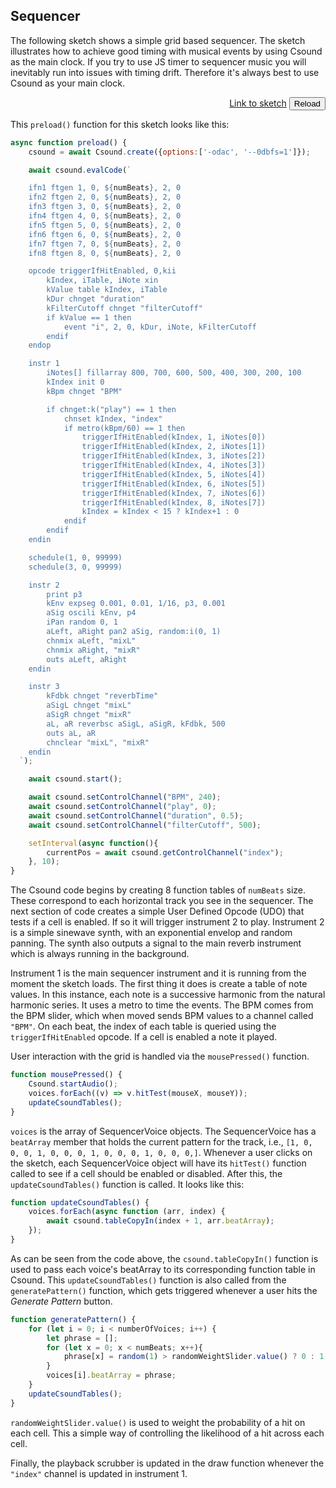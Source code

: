 ## Sequencer

The following sketch shows a simple grid based sequencer. The sketch illustrates how to achieve good timing with musical events by using Csound as the main clock. If you try to use JS timer to sequencer music you will inevitably run into issues with timing drift. Therefore it's always best to use Csound as your main clock. 

[](/sequencer/index.html ':include :type=iframe width=800px height=450px frameBorder=0 scrolling="no"')
<p align="right">
<a href="https://github.com/rorywalsh/p5.Csound/blob/master/docs/examples/sequencer/sketch.js" target="_blank">Link to sketch</a>    <button class="button" onclick="reloadPage()">Reload</button>
</p>

This `preload()` function for this sketch looks like this:

```js
async function preload() {
    csound = await Csound.create({options:['-odac', '--0dbfs=1']});

    await csound.evalCode(`

    ifn1 ftgen 1, 0, ${numBeats}, 2, 0
    ifn2 ftgen 2, 0, ${numBeats}, 2, 0
    ifn3 ftgen 3, 0, ${numBeats}, 2, 0
    ifn4 ftgen 4, 0, ${numBeats}, 2, 0
    ifn5 ftgen 5, 0, ${numBeats}, 2, 0
    ifn6 ftgen 6, 0, ${numBeats}, 2, 0
    ifn7 ftgen 7, 0, ${numBeats}, 2, 0
    ifn8 ftgen 8, 0, ${numBeats}, 2, 0

    opcode triggerIfHitEnabled, 0,kii
        kIndex, iTable, iNote xin
        kValue table kIndex, iTable
        kDur chnget "duration"
        kFilterCutoff chnget "filterCutoff"
        if kValue == 1 then
            event "i", 2, 0, kDur, iNote, kFilterCutoff   
        endif
    endop

    instr 1
        iNotes[] fillarray 800, 700, 600, 500, 400, 300, 200, 100 
        kIndex init 0
        kBpm chnget "BPM"

        if chnget:k("play") == 1 then      
            chnset kIndex, "index"
            if metro(kBpm/60) == 1 then
                triggerIfHitEnabled(kIndex, 1, iNotes[0])
                triggerIfHitEnabled(kIndex, 2, iNotes[1])
                triggerIfHitEnabled(kIndex, 3, iNotes[2])
                triggerIfHitEnabled(kIndex, 4, iNotes[3])
                triggerIfHitEnabled(kIndex, 5, iNotes[4])
                triggerIfHitEnabled(kIndex, 6, iNotes[5])
                triggerIfHitEnabled(kIndex, 7, iNotes[6])
                triggerIfHitEnabled(kIndex, 8, iNotes[7])
                kIndex = kIndex < 15 ? kIndex+1 : 0
            endif        
        endif
    endin

    schedule(1, 0, 99999)
    schedule(3, 0, 99999)

    instr 2
        print p3
        kEnv expseg 0.001, 0.01, 1/16, p3, 0.001
        aSig oscili kEnv, p4
        iPan random 0, 1
        aLeft, aRight pan2 aSig, random:i(0, 1)
        chnmix aLeft, "mixL"
        chnmix aRight, "mixR"
        outs aLeft, aRight
    endin

    instr 3
        kFdbk chnget "reverbTime"
        aSigL chnget "mixL"
        aSigR chnget "mixR"
        aL, aR reverbsc aSigL, aSigR, kFdbk, 500
        outs aL, aR
        chnclear "mixL", "mixR"
    endin
  `);

    await csound.start();

    await csound.setControlChannel("BPM", 240);
    await csound.setControlChannel("play", 0);
    await csound.setControlChannel("duration", 0.5);
    await csound.setControlChannel("filterCutoff", 500);

    setInterval(async function(){
        currentPos = await csound.getControlChannel("index");
    }, 10);
}
```

The Csound code begins by creating 8 function tables of `numBeats` size. These correspond to each horizontal track you see in the sequencer. The next section of code creates a simple User Defined Opcode (UDO) that tests if a cell is enabled. If so it will trigger instrument 2 to play. Instrument 2 is a simple sinewave synth, with an exponential envelop and random panning. The synth also outputs a signal to the main reverb instrument which is always running in the background.  

Instrument 1 is the main sequencer instrument and it is running from the moment the sketch loads. The first thing it does is create a table of note values. In this instance, each note is a successive harmonic from the natural harmonic series. It uses a metro to time the events. The BPM comes from the BPM slider, which when moved sends BPM values to a channel called `"BPM"`. On each beat, the index of each table is queried using the `triggerIfHitEnabled` opcode. If a cell is enabled a note it played. 

User interaction with the grid is handled via the `mousePressed()` function.

```js
function mousePressed() {
    Csound.startAudio();
    voices.forEach((v) => v.hitTest(mouseX, mouseY));
    updateCsoundTables();
}
```

`voices` is the array of SequencerVoice objects. The SequencerVoice has a `beatArray` member that holds the current pattern for the track, i.e., `[1, 0, 0, 0, 1, 0, 0, 0, 1, 0, 0, 0, 1, 0, 0, 0,]`. Whenever a user clicks on the sketch, each SequencerVoice object will have its `hitTest()` function called to see if a cell should be enabled or disabled. After this, the `updateCsoundTables()` function is called. It looks like this:

```js
function updateCsoundTables() {
    voices.forEach(async function (arr, index) {
        await csound.tableCopyIn(index + 1, arr.beatArray);
    });
}
```

As can be seen from the code above, the `csound.tableCopyIn()` function is used to pass each voice's beatArray to its corresponding function table in Csound. This `updateCsoundTables()` function is also called from the `generatePattern()` function, which gets triggered whenever a user hits the *Generate Pattern* button. 

```js
function generatePattern() {
    for (let i = 0; i < numberOfVoices; i++) {
        let phrase = [];
        for (let x = 0; x < numBeats; x++){
            phrase[x] = random(1) > randomWeightSlider.value() ? 0 : 1;
        }
        voices[i].beatArray = phrase;
    }
    updateCsoundTables();
}
```

`randomWeightSlider.value()` is used to weight the probability of a hit on each cell. This a simple way of controlling the likelihood of a hit across each cell. 

Finally, the playback scrubber is updated in the draw function whenever the `"index"` channel is updated in instrument 1. 

